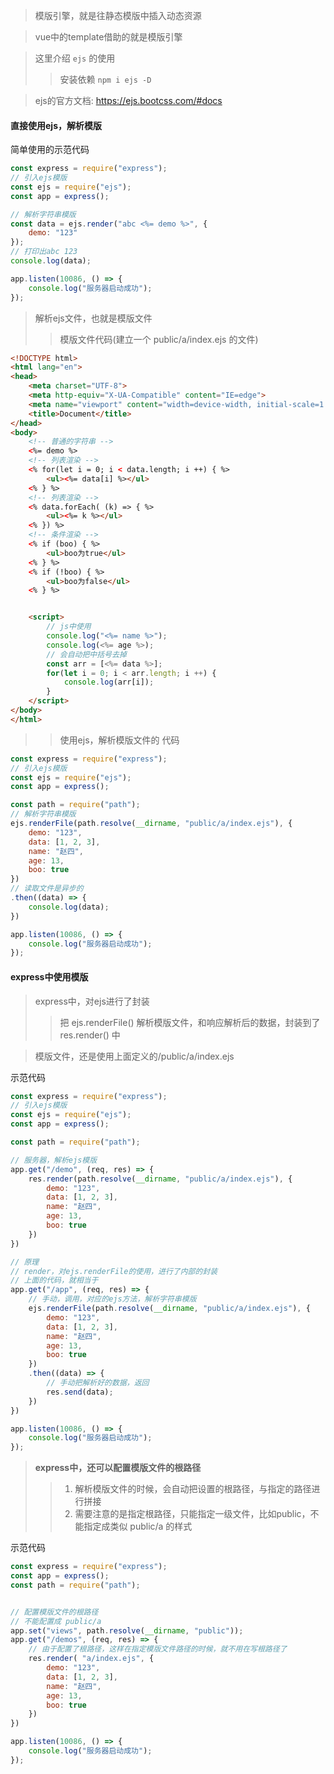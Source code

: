 > 模版引擎，就是往静态模版中插入动态资源

> vue中的template借助的就是模版引擎

> 这里介绍 `ejs` 的使用
>> 安装依赖 `npm i ejs -D`

> ejs的官方文档: https://ejs.bootcss.com/#docs

#### 直接使用ejs，解析模版
简单使用的示范代码
```js
const express = require("express");
// 引入ejs模版
const ejs = require("ejs");
const app = express();

// 解析字符串模版
const data = ejs.render("abc <%= demo %>", {
    demo: "123"
});
// 打印出abc 123
console.log(data);

app.listen(10086, () => {
    console.log("服务器启动成功");
});
```

> 解析ejs文件，也就是模版文件
>> 模版文件代码(建立一个 public/a/index.ejs 的文件)
```html
<!DOCTYPE html>
<html lang="en">
<head>
    <meta charset="UTF-8">
    <meta http-equiv="X-UA-Compatible" content="IE=edge">
    <meta name="viewport" content="width=device-width, initial-scale=1.0">
    <title>Document</title>
</head>
<body>
    <!-- 普通的字符串 -->
    <%= demo %>
    <!-- 列表渲染 -->
    <% for(let i = 0; i < data.length; i ++) { %>
        <ul><%= data[i] %></ul>
    <% } %>
    <!-- 列表渲染 -->
    <% data.forEach( (k) => { %>
        <ul><%= k %></ul>
    <% }) %>
    <!-- 条件渲染 -->
    <% if (boo) { %>
        <ul>boo为true</ul>
    <% } %>
    <% if (!boo) { %>
        <ul>boo为false</ul>
    <% } %>


    <script>
        // js中使用
        console.log("<%= name %>");
        console.log(<%= age %>);
        // 会自动把中括号去掉
        const arr = [<%= data %>];
        for(let i = 0; i < arr.length; i ++) {
            console.log(arr[i]);
        }
    </script>
</body>
</html>
```
>> 使用ejs，解析模版文件的 代码
```js
const express = require("express");
// 引入ejs模版
const ejs = require("ejs");
const app = express();

const path = require("path");
// 解析字符串模版
ejs.renderFile(path.resolve(__dirname, "public/a/index.ejs"), {
    demo: "123",
    data: [1, 2, 3],
    name: "赵四",
    age: 13,
    boo: true
})
// 读取文件是异步的
.then((data) => {
    console.log(data);
})

app.listen(10086, () => {
    console.log("服务器启动成功");
});
```



#### express中使用模版
> express中，对ejs进行了封装
>> 把 ejs.renderFile() 解析模版文件，和响应解析后的数据，封装到了 res.render() 中

> 模版文件，还是使用上面定义的/public/a/index.ejs

示范代码
```js
const express = require("express");
// 引入ejs模版
const ejs = require("ejs");
const app = express();

const path = require("path");

// 服务器，解析ejs模版
app.get("/demo", (req, res) => {
    res.render(path.resolve(__dirname, "public/a/index.ejs"), {
        demo: "123",
        data: [1, 2, 3],
        name: "赵四",
        age: 13,
        boo: true
    })
})

// 原理
// render，对ejs.renderFile的使用，进行了内部的封装
// 上面的代码，就相当于
app.get("/app", (req, res) => {
    // 手动，调用，对应的ejs方法，解析字符串模版
    ejs.renderFile(path.resolve(__dirname, "public/a/index.ejs"), {
        demo: "123",
        data: [1, 2, 3],
        name: "赵四",
        age: 13,
        boo: true
    })
    .then((data) => {
        // 手动把解析好的数据，返回
        res.send(data);
    })
})

app.listen(10086, () => {
    console.log("服务器启动成功");
});
```


> **express中，还可以配置模版文件的根路径**
>> 1. 解析模版文件的时候，会自动把设置的根路径，与指定的路径进行拼接
>> 2. 需要注意的是指定根路径，只能指定一级文件，比如public，不能指定成类似 public/a 的样式

示范代码
```js
const express = require("express");
const app = express();
const path = require("path");


// 配置模版文件的根路径
// 不能配置成 public/a
app.set("views", path.resolve(__dirname, "public"));
app.get("/demos", (req, res) => {
    // 由于配置了根路径，这样在指定模版文件路径的时候，就不用在写根路径了
    res.render( "a/index.ejs", {
        demo: "123",
        data: [1, 2, 3],
        name: "赵四",
        age: 13,
        boo: true
    })
})

app.listen(10086, () => {
    console.log("服务器启动成功");
});
```
